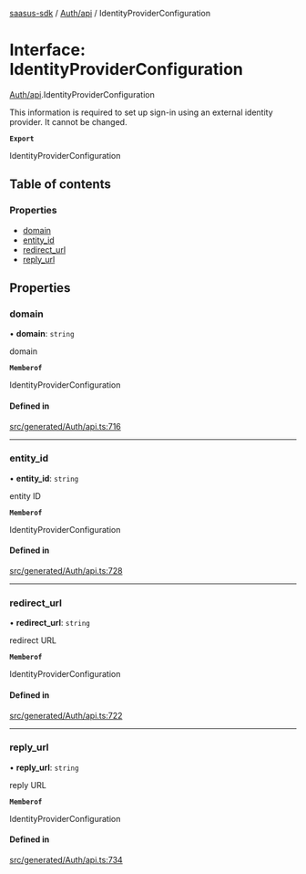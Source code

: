 [saasus-sdk](../README.md) / [Auth/api](../modules/Auth_api.md) / IdentityProviderConfiguration

# Interface: IdentityProviderConfiguration

[Auth/api](../modules/Auth_api.md).IdentityProviderConfiguration

This information is required to set up sign-in using an external identity provider. It cannot be changed.

**`Export`**

IdentityProviderConfiguration

## Table of contents

### Properties

- [domain](Auth_api.IdentityProviderConfiguration.md#domain)
- [entity\_id](Auth_api.IdentityProviderConfiguration.md#entity_id)
- [redirect\_url](Auth_api.IdentityProviderConfiguration.md#redirect_url)
- [reply\_url](Auth_api.IdentityProviderConfiguration.md#reply_url)

## Properties

### domain

• **domain**: `string`

domain

**`Memberof`**

IdentityProviderConfiguration

#### Defined in

[src/generated/Auth/api.ts:716](https://github.com/saasus-platform/saasus-sdk-javascript/blob/c6c266c/src/generated/Auth/api.ts#L716)

___

### entity\_id

• **entity\_id**: `string`

entity ID

**`Memberof`**

IdentityProviderConfiguration

#### Defined in

[src/generated/Auth/api.ts:728](https://github.com/saasus-platform/saasus-sdk-javascript/blob/c6c266c/src/generated/Auth/api.ts#L728)

___

### redirect\_url

• **redirect\_url**: `string`

redirect URL

**`Memberof`**

IdentityProviderConfiguration

#### Defined in

[src/generated/Auth/api.ts:722](https://github.com/saasus-platform/saasus-sdk-javascript/blob/c6c266c/src/generated/Auth/api.ts#L722)

___

### reply\_url

• **reply\_url**: `string`

reply URL

**`Memberof`**

IdentityProviderConfiguration

#### Defined in

[src/generated/Auth/api.ts:734](https://github.com/saasus-platform/saasus-sdk-javascript/blob/c6c266c/src/generated/Auth/api.ts#L734)
